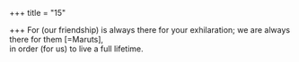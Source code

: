 +++
title = "15"

+++
For (our friendship) is always there for your exhilaration; we are always  there for them [=Maruts],  
in order (for us) to live a full lifetime.  